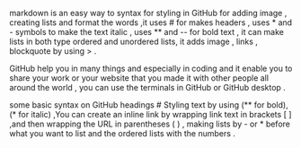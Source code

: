 markdown is an easy way to syntax for styling in GitHub for adding image , creating lists and format the words ,it uses # for makes headers , uses * and - symbols to make the text italic , uses ** and -- for bold text , it can make lists in both type ordered and unordered lists, it adds image , links , blockquote by using > .

GitHub help you in many things and especially in coding and it enable you to share your work or your website that you made it with other people all around the world , you can use the terminals in GitHub or GitHub desktop .

some basic syntax on GitHub headings # Styling text by using (** for bold), (* for italic) ,You can create an inline link by wrapping link text in brackets [ ] ,and then wrapping the URL in parentheses ( )  , making lists by - or * before what you want to list and the ordered lists with the numbers .